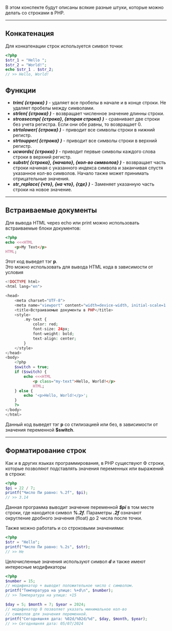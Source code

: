 В этом конспекте будут описаны всякие разные штуки, которые можно делать со строками в PHP.

---
## Конкатенация
Для конкатенации строк используется символ точки:
```php
<?php
$str_1 = "Hello ";
$str_2 = "World!";
echo $str_1 . $str_2;
// >> Hello, World!
```

## Функции
* ***trim( {строка} )*** - удаляет все пробелы в начале и в конце строки. Не удаляет пробелы между символами.
* ***strlen( {строка} )*** - возвращает численное значение длинны строки.
* ***strcasecmp( {строка},  {вторая строка} )*** - сравнивает две строки без учета регистра. Если они обе равны, то возвращает 0.
* ***strtolower( {строка} )*** - приводит все символы строки в нижний регистр.
* ***strtoupper( {строка} )*** - приводит все символы строки в верхний регистр.
* ***ucwords( {строка} )*** - приводит первые символы каждого слова строки в верхний регистр.
* ***substr( {строка}, {начало}, {кол-во символов} )*** - возвращает часть  строки начиная с указанного индекса символа и заканчивая спустя указанное кол-во символов. Начало также может принимать отрицательные значения.
* ***str_replace( {что}, {на что}, {где} )*** - Заменяет указанную часть строки на новое значение.

---
## Встраиваемые документы
Для вывода HTML через echo или print можно использовать встраиваемые блоки документов:
```php
<?php
echo <<<HTML
	<p>My Text</p>
HTML;
```
Этот код выведет тэг **p**.  
Это можно использовать для вывода HTML кода в зависимости от условия
```php
<!DOCTYPE html>
<html lang="en">

<head>
    <meta charset="UTF-8">
    <meta name="viewport" content="width=device-width, initial-scale=1.0">
    <title>Встраиваемые документы в PHP</title>
    <style>
        .my-text {
            color: red;
            font-size: 24px;
            font-weight: bold;
            text-align: center;
        }
    </style>
</head>
<body>
    <?php
    $switch = true;
    if ($switch) {
        echo <<<HTML
            <p class="my-text">Hello, World!</p>
            HTML;
    } else {
        echo '<p>Hello, World!</p>';
    }
    ?>
</body>
</html>
```
Данный код выведет тэг **p** со стилизацией или без, в зависимости от значения переменной **$switch**.

---
## Форматирование строк
Как и в других языках программирования, в PHP существуют Ф строки, которые позволяют подставлять значения переменных или выражений в строки:
```php
<?php
$pi = 22 / 7;
printf("Число Пи равно: %.2f", $pi); 
// >> 3.14
```
Данная программа выводит значение переменной ***$pi*** в том месте строки, где находится символ ***%.2f***. Параметры ***.2f*** означают округление дробного значения (float) до 2 числа после точки.

Также можно работать и со строковыми значениями:
```php
<?php
$str = "Hello";
printf("Число Пи равно: %.2s", $str);
// >> He
```

Целочисленные значения используют символ ***d*** и также имеют интересные модификаторы
```php
<?php
$number = 15;
// модификатор + выводит положительное число с символом.
printf("Температура на улице: %+d\n", $number); 
// >> Температура на улице: +15

$day = 5; $month = 7; $year = 2024;
// модификатор 0 позволяет указать минимальное кол-во  
// символов для значения переменной.
printf("Сегодняшняя дата: %02d/%02d/%d", $day, $month, $year);
// >> Сегодняшняя дата: 05/07/2024
```
